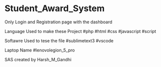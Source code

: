 # Student_Award_System

Only Login and Registration page with the dashboard 

Language Used to make these Project
#php
#html
#css
#javascript
#script

Softawre Used to tese the file
#sublimetext3
#vscode


Laptop Name
#lenovolegion_5_pro

SAS created by Harsh_M_Gandhi
